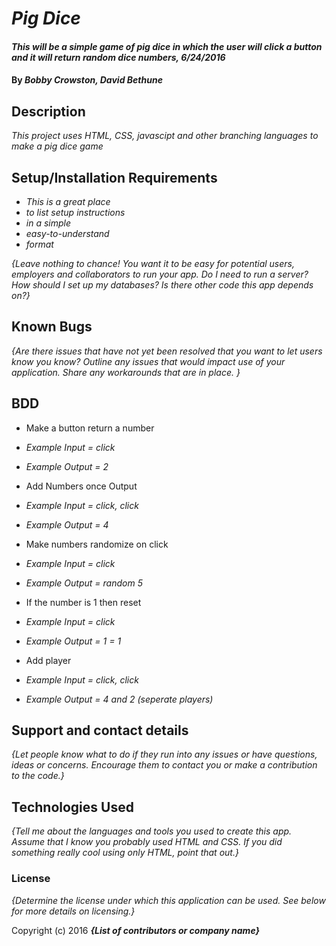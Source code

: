 # _Pig Dice_

#### _This will be a simple game of pig dice in which the user will click a button and it will return random dice numbers, 6/24/2016_

#### By _**Bobby Crowston, David Bethune**_

## Description

_This project uses HTML, CSS, javascipt and other  branching languages to make a pig dice game_

## Setup/Installation Requirements

* _This is a great place_
* _to list setup instructions_
* _in a simple_
* _easy-to-understand_
* _format_

_{Leave nothing to chance! You want it to be easy for potential users, employers and collaborators to run your app. Do I need to run a server? How should I set up my databases? Is there other code this app depends on?}_

## Known Bugs

_{Are there issues that have not yet been resolved that you want to let users know you know?  Outline any issues that would impact use of your application.  Share any workarounds that are in place. }_

## BDD
* Make a button return a number
* _Example Input = click_
* _Example Output = 2_

* Add Numbers once Output
* _Example Input = click, click_
* _Example Output = 4_

* Make numbers randomize on click
* _Example Input = click_
* _Example Output = random 5_

* If the number is 1 then reset
* _Example Input = click_
* _Example Output = 1 = 1_

* Add player
* _Example Input = click, click_
* _Example Output = 4 and 2 (seperate players)_

## Support and contact details

_{Let people know what to do if they run into any issues or have questions, ideas or concerns.  Encourage them to contact you or make a contribution to the code.}_

## Technologies Used

_{Tell me about the languages and tools you used to create this app. Assume that I know you probably used HTML and CSS. If you did something really cool using only HTML, point that out.}_

### License

*{Determine the license under which this application can be used.  See below for more details on licensing.}*

Copyright (c) 2016 **_{List of contributors or company name}_**
